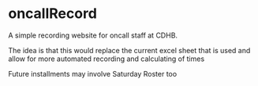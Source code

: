 # oncallRecord

A simple recording website for oncall staff at CDHB.

The idea is that this would replace the current excel sheet that is used and allow for more automated recording and calculating of times

Future installments may involve Saturday Roster too
